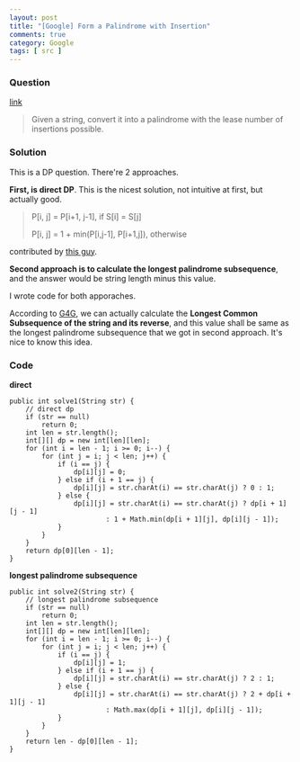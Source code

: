 ```yaml
---
layout: post
title: "[Google] Form a Palindrome with Insertion"
comments: true
category: Google
tags: [ src ]
---
```


### Question 

[link](http://www.glassdoor.com/Interview/Given-a-string-convert-it-into-a-palindrome-with-the-lease-number-of-insertions-possible-QTN_729122.htm)

> Given a string, convert it into a palindrome with the lease number of insertions possible.

### Solution

This is a DP question. There're 2 approaches. 

__First, is direct DP__. This is the nicest solution, not intuitive at first, but actually good. 

> P[i, j] = P[i+1, j-1], if S[i] = S[j] 
>
> P[i, j] = 1 + min(P[i,j-1], P[i+1,j]), otherwise

contributed by [this guy](http://stackoverflow.com/a/10732879).

__Second approach is to calculate the longest palindrome subsequence__, and the answer would be string length minus this value. 

I wrote code for both apporaches. 

According to [G4G](http://www.geeksforgeeks.org/dynamic-programming-set-28-minimum-insertions-to-form-a-palindrome/), we can actually calculate the __Longest Common Subsequence of the string and its reverse__, and this value shall be same as the longest palindrome subsequence that we got in second approach. It's nice to know this idea.

### Code

__direct__

	public int solve1(String str) {
		// direct dp
		if (str == null)
			return 0;
		int len = str.length();
		int[][] dp = new int[len][len];
		for (int i = len - 1; i >= 0; i--) {
			for (int j = i; j < len; j++) {
				if (i == j) {
					dp[i][j] = 0;
				} else if (i + 1 == j) {
					dp[i][j] = str.charAt(i) == str.charAt(j) ? 0 : 1;
				} else {
					dp[i][j] = str.charAt(i) == str.charAt(j) ? dp[i + 1][j - 1]
							: 1 + Math.min(dp[i + 1][j], dp[i][j - 1]);
				}
			}
		}
		return dp[0][len - 1];
	}

__longest palindrome subsequence__

	public int solve2(String str) {
		// longest palindrome subsequence
		if (str == null)
			return 0;
		int len = str.length();
		int[][] dp = new int[len][len];
		for (int i = len - 1; i >= 0; i--) {
			for (int j = i; j < len; j++) {
				if (i == j) {
					dp[i][j] = 1;
				} else if (i + 1 == j) {
					dp[i][j] = str.charAt(i) == str.charAt(j) ? 2 : 1;
				} else {
					dp[i][j] = str.charAt(i) == str.charAt(j) ? 2 + dp[i + 1][j - 1]
							: Math.max(dp[i + 1][j], dp[i][j - 1]);
				}
			}
		}
		return len - dp[0][len - 1];
	}
